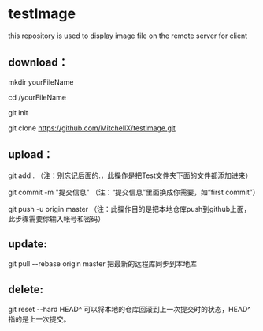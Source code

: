 # testImage
this repository is used to display image file on the remote server for client

## download：
mkdir yourFileName

cd /yourFileName

git init

git clone https://github.com/MitchellX/testImage.git

## upload：
git add .        （注：别忘记后面的.，此操作是把Test文件夹下面的文件都添加进来）

git commit  -m  "提交信息"  （注：“提交信息”里面换成你需要，如“first commit”）

git push -u origin master   （注：此操作目的是把本地仓库push到github上面，此步骤需要你输入帐号和密码）

## update:
git pull --rebase origin master   把最新的远程库同步到本地库

## delete:
git reset --hard HEAD^ 可以将本地的仓库回滚到上一次提交时的状态，HEAD^指的是上一次提交。
